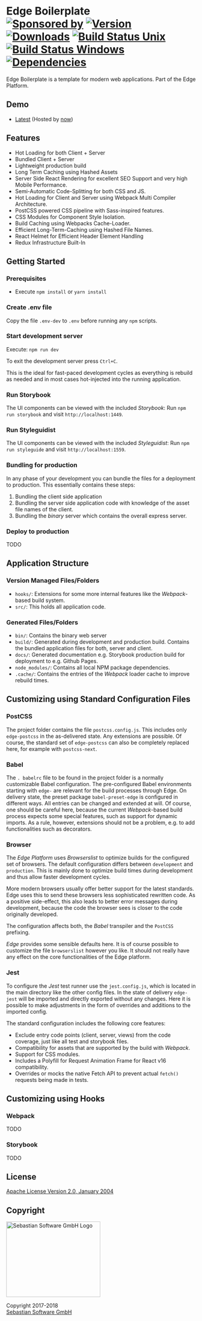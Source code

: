 # Edge Boilerplate<br/>[![Sponsored by][sponsor-img]][sponsor] [![Version][npm-version-img]][npm] [![Downloads][npm-downloads-img]][npm] [![Build Status Unix][travis-img]][travis] [![Build Status Windows][appveyor-img]][appveyor] [![Dependencies][deps-img]][deps]

[sponsor-img]: https://img.shields.io/badge/Sponsored%20by-Sebastian%20Software-692446.svg
[sponsor]: https://www.sebastian-software.de
[deps]: https://david-dm.org/sebastian-software/edge-boilerplate
[deps-img]: https://david-dm.org/sebastian-software/edge-boilerplate.svg
[npm]: https://www.npmjs.com/package/edge-boilerplate
[npm-downloads-img]: https://img.shields.io/npm/dm/edge-boilerplate.svg
[npm-version-img]: https://img.shields.io/npm/v/edge-boilerplate.svg
[travis-img]: https://img.shields.io/travis/sebastian-software/edge-boilerplate/master.svg?branch=master&label=unix%20build
[appveyor-img]: https://img.shields.io/appveyor/ci/swernerx/edge-boilerplate/master.svg?label=windows%20build
[travis]: https://travis-ci.org/sebastian-software/edge-boilerplate
[appveyor]: https://ci.appveyor.com/project/swernerx/edge-boilerplate/branch/master

Edge Boilerplate is a template for modern web applications. Part of the Edge Platform.

## Demo

- [Latest](https://edge-boilerplate-latest.now.sh/) (Hosted by [now](https://now.sh/))






## Features

- Hot Loading for both Client + Server
- Bundled Client + Server
- Lightweight production build
- Long Term Caching using Hashed Assets
- Server Side React Rendering for excellent SEO Support and very high Mobile Performance.
- Semi-Automatic Code-Splitting for both CSS and JS.
- Hot Loading for Client and Server using Webpack Multi Compiler Architecture.
- PostCSS powered CSS pipeline with Sass-inspired features.
- CSS Modules for Component Style Isolation.
- Build Caching using Webpacks Cache-Loader.
- Efficient Long-Term-Caching using Hashed File Names.
- React Helmet for Efficient Header Element Handling
- Redux Infrastructure Built-In



## Getting Started

### Prerequisites

- Execute `npm install` or `yarn install`

### Create .env file

Copy the file `.env-dev` to `.env` before running any `npm` scripts.

### Start development server

Execute: `npm run dev`

To exit the development server press `Ctrl+C`.

This is the ideal for fast-paced development cycles
as everything is rebuild as needed and in most cases hot-injected into the running application.

### Run Storybook

The UI components can be viewed with the included *Storybook*: Run `npm run storybook` and visit `http://localhost:1449`.


### Run Styleguidist

The UI components can be viewed with the included *Styleguidist*: Run `npm run styleguide` and visit `http://localhost:1559`.

### Bundling for production

In any phase of your development you can bundle the files for a deployment to production. This essentially contains these steps:

1. Bundling the client side application
2. Bundling the server side application code with knowledge of the asset file names of the client.
3. Bundling the *binary* server which contains the overall express server.

### Deploy to production

TODO



## Application Structure

### Version Managed Files/Folders

- `hooks/`: Extensions for some more internal features like the *Webpack*-based build system.
- `src/`: This holds all application code.

### Generated Files/Folders

- `bin/`: Contains the binary web server
- `build/`: Generated during development and production build. Contains the bundled application files for both, server and client.
- `docs/`: Generated documentation e.g. Storybook production build for deployment to e.g. Github Pages.
- `node_modules/`: Contains all local NPM package dependencies.
- `.cache/`: Contains the entries of the *Webpack* loader cache to improve rebuild times.


## Customizing using Standard Configuration Files

### PostCSS

The project folder contains the file `postcss.config.js`. This includes only `edge-postcss` in the as-delivered state. Any extensions are possible. Of course, the standard set of `edge-postcss` can also be completely replaced here, for example with `postcss-next`.

### Babel

The `. babelrc` file to be found in the project folder is a normally customizable Babel configuration. The pre-configured Babel environments starting with `edge-` are relevant for the build processes through Edge. On delivery state, the preset package `babel-preset-edge` is configured in different ways. All entries can be changed and extended at will. Of course, one should be careful here, because the current *Webpack*-based build process expects some special features, such as support for dynamic imports. As a rule, however, extensions should not be a problem, e.g. to add functionalities such as decorators.

### Browser

The *Edge Platform* uses *Browserslist* to optimize builds for the configured set of browsers. The default configuration differs between `development` and `production`. This is mainly done to optimize build times during development and thus allow faster development cycles.

More modern browsers usually offer better support for the latest standards. Edge uses this to send these browsers less sophisticated rewritten code. As a positive side-effect, this also leads to better error messages during development, because the code the browser sees is closer to the code originally developed.

The configuration affects both, the *Babel* transpiler and the `PostCSS` prefixing.

*Edge* provides some sensible defaults here. It is of course possible to customize the file `browserslist` however you like. It should not really have any effect on the core functionalities of the Edge platform.

### Jest

To configure the *Jest* test runner use the `jest.config.js`, which is located in the main directory like the other config files. In the state of delivery `edge-jest` will be imported and directly exported without any changes. Here it is possible to make adjustments in the form of overrides and additions to the imported config.

The standard configuration includes the following core features:

- Exclude entry code points (client, server, views) from the code coverage, just like all test and storybook files.
- Compatibility for assets that are supported by the build with *Webpack*.
- Support for CSS modules.
- Includes a Polyfill for Request Animation Frame for React v16 compatibility.
- Overrides or mocks the native Fetch API to prevent actual `fetch()` requests being made in tests.


## Customizing using Hooks

### Webpack

TODO

### Storybook

TODO





## License

[Apache License Version 2.0, January 2004](license)


## Copyright

<img src="https://cdn.rawgit.com/sebastian-software/sebastian-software-brand/3d93746f/sebastiansoftware-en.svg" alt="Sebastian Software GmbH Logo" width="250" height="200"/>

Copyright 2017-2018<br/>[Sebastian Software GmbH](http://www.sebastian-software.de)
